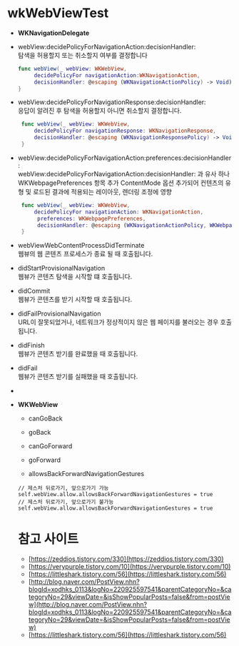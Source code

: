 # wkWebViewTest

* **WKNavigationDelegate**

 - webView:decidePolicyForNavigationAction:decisionHandler:
	<br>
	탐색을 허용할지 또는 취소할지 여부를 결정합니다
	
   ```swift
   func webView(_ webView: WKWebView, 
   		decidePolicyFor navigationAction:WKNavigationAction, 
   		decisionHandler: @escaping (WKNavigationActionPolicy) -> Void) {
   }
   ```
 - webView:decidePolicyForNavigationResponse:decisionHandler:
   <br>
   응답이 알려진 후 탐색을 허용할지 아니면 취소할지 결정합니다.
   
   ```swift
    func webView(_ webView: WKWebView, 
    	decidePolicyFor navigationResponse: WKNavigationResponse, 
    	decisionHandler: @escaping (WKNavigationResponsePolicy) -> Void) {
    }
   ```   
 - webView:decidePolicyForNavigationAction:preferences:decisionHandler:
   <br>
   webView:decidePolicyForNavigationAction:decisionHandler: 과 유사 하나 WKWebpagePreferences 항목 추가
   ContentMode 옵션 추가되어 컨텐츠의 유형 및 로드된 결과에 적용되는 레이아웃, 렌더링 조정에 영향
   ```swift
    func webView(_ webView: WKWebView,
     	decidePolicyFor navigationAction: WKNavigationAction,
     	 preferences: WKWebpagePreferences, 
     	 decisionHandler: @escaping (WKNavigationActionPolicy, WKWebpagePreferences) -> Void) {
    }
   ```   
 - webViewWebContentProcessDidTerminate
   <br>웹뷰의 웹 콘텐츠 프로세스가 종료 될 때 호출됩니다.
 - didStartProvisionalNavigation
   <br>웹뷰가 콘텐츠 탐색을 시작할 떄 호출됩니다.
 - didCommit
   <br>웹뷰가 콘텐츠를 받기 시작할 때 호출됩니다.
 - didFailProvisionalNavigation
   <br>URL이 잘못되었거나, 네트워크가 정상적이지 않은 웹 페이지를 불러오는 경우 호출됩니다.
 - didFinish
    <br>웹뷰가 콘텐츠 받기를 완료했을 때 호출됩니다.
 - didFail
    <br>웹뷰가 콘텐츠 받기를 실패했을 때 호출됩니다.

-


 
* **WKWebView**
	- canGoBack
	
	- goBack
	  
	- canGoForward
	
	- goForward
	
	- allowsBackForwardNavigationGestures 
	
	```
	// 제스처 뒤로가기, 앞으로가기 가능
	self.webView.allow.allowsBackForwardNavigationGestures = true
	// 제스처 뒤로가기, 앞으로가기 불가능	
	self.webView.allow.allowsBackForwardNavigationGestures = true
	```
	
	
	
	
	# 참고 사이트
	
	 * [https://zeddios.tistory.com/330](https://zeddios.tistory.com/330)
	 * [https://verypurple.tistory.com/10](https://verypurple.tistory.com/10)
	 * [https://littleshark.tistory.com/56](https://littleshark.tistory.com/56)
	 * [http://blog.naver.com/PostView.nhn?blogId=xodhks_0113&logNo=220925597541&parentCategoryNo=&categoryNo=29&viewDate=&isShowPopularPosts=false&from=postView](http://blog.naver.com/PostView.nhn?blogId=xodhks_0113&logNo=220925597541&parentCategoryNo=&categoryNo=29&viewDate=&isShowPopularPosts=false&from=postView)
	 * [https://littleshark.tistory.com/56](https://littleshark.tistory.com/56)
	 
	
